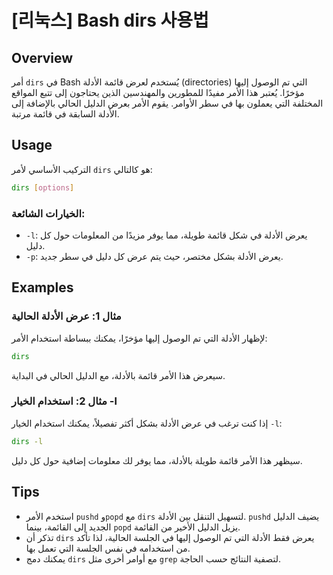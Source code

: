 # [리눅스] Bash dirs 사용법

## Overview
أمر `dirs` في Bash يُستخدم لعرض قائمة الأدلة (directories) التي تم الوصول إليها مؤخرًا. يُعتبر هذا الأمر مفيدًا للمطورين والمهندسين الذين يحتاجون إلى تتبع المواقع المختلفة التي يعملون بها في سطر الأوامر. يقوم الأمر بعرض الدليل الحالي بالإضافة إلى الأدلة السابقة في قائمة مرتبة.

## Usage
التركيب الأساسي لأمر `dirs` هو كالتالي:

```bash
dirs [options]
```

### الخيارات الشائعة:
- `-l`: يعرض الأدلة في شكل قائمة طويلة، مما يوفر مزيدًا من المعلومات حول كل دليل.
- `-p`: يعرض الأدلة بشكل مختصر، حيث يتم عرض كل دليل في سطر جديد.

## Examples
### مثال 1: عرض الأدلة الحالية
لإظهار الأدلة التي تم الوصول إليها مؤخرًا، يمكنك ببساطة استخدام الأمر:

```bash
dirs
```

سيعرض هذا الأمر قائمة بالأدلة، مع الدليل الحالي في البداية.

### مثال 2: استخدام الخيار -l
إذا كنت ترغب في عرض الأدلة بشكل أكثر تفصيلاً، يمكنك استخدام الخيار `-l`:

```bash
dirs -l
```

سيظهر هذا الأمر قائمة طويلة بالأدلة، مما يوفر لك معلومات إضافية حول كل دليل.

## Tips
- استخدم الأمر `pushd` و`popd` مع `dirs` لتسهيل التنقل بين الأدلة. `pushd` يضيف الدليل الجديد إلى القائمة، بينما `popd` يزيل الدليل الأخير من القائمة.
- تذكر أن `dirs` يعرض فقط الأدلة التي تم الوصول إليها في الجلسة الحالية، لذا تأكد من استخدامه في نفس الجلسة التي تعمل بها.
- يمكنك دمج `dirs` مع أوامر أخرى مثل `grep` لتصفية النتائج حسب الحاجة.